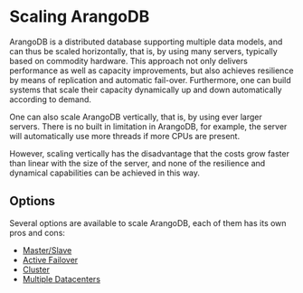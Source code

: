 Scaling ArangoDB
================

ArangoDB is a distributed database supporting multiple data models,
and can thus be scaled horizontally, that is, by using many servers,
typically based on commodity hardware. This approach not only delivers 
performance as well as capacity improvements, but also achieves
resilience by means of replication and automatic fail-over. Furthermore,
one can build systems that scale their capacity dynamically up and down 
automatically according to demand.

One can also scale ArangoDB vertically, that is, by using
ever larger servers. There is no built in limitation in ArangoDB,
for example, the server will automatically use more threads if
more CPUs are present. 

However, scaling vertically has the disadvantage that the
costs grow faster than linear with the size of the server, and
none of the resilience and dynamical capabilities can be achieved 
in this way.

Options
-------

Several options are available to scale ArangoDB, each of them has its own pros
and cons:

- [Master/Slave](../Architecture/DeploymentModes/MasterSlave/README.md)
- [Active Failover](../Architecture/DeploymentModes/ActiveFailover/README.md)
- [Cluster](../Architecture/DeploymentModes/Cluster/README.md)
- [Multiple Datacenters](../Architecture/DeploymentModes/DC2DC/README.md)
